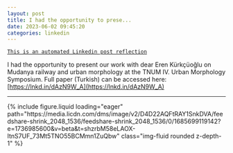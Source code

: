 ```yaml
---
layout: post
title: I had the opportunity to prese...
date: 2023-06-02 09:45:20
categories: linkedin
---
```


[`This is an automated Linkedin post reflection`](https://www.linkedin.com/feed/update/urn:li:activity:7070334563129921536)

I had the opportunity to present our work with dear Eren Kürkçüoğlu on Mudanya railway and urban morphology at the TNUM IV. Urban Morphology Symposium. Full paper (Turkish) can be accessed here: [https://lnkd.in/dAzN9W_A](https://lnkd.in/dAzN9W_A)

<hr>
<div class="row mt-3 d-flex justify-content-center align-items-center>

<div class="col-sm mt-3 mt-md-0">{% include figure.liquid loading="eager" path="https://media.licdn.com/dms/image/v2/D4D22AQFtRAY1SnkDVA/feedshare-shrink_2048_1536/feedshare-shrink_2048_1536/0/1685699119142?e=1736985600&v=beta&t=shzrbM58eLAOX-ItnS7UF_73Mt5TNO55BCMmn1ZuQbw" class="img-fluid rounded z-depth-1" %}</div>

</div>
